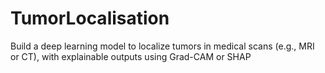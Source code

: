 # TumorLocalisation
Build a deep learning model to localize tumors in medical scans (e.g., MRI or CT), with explainable outputs using Grad-CAM or SHAP
